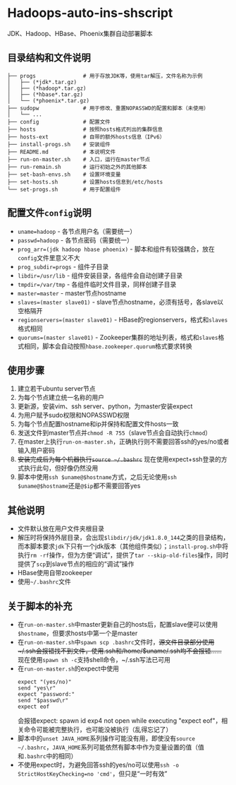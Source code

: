 # Hadoops-auto-ins-shscript
JDK、Hadoop、HBase、Phoenix集群自动部署脚本

## 目录结构和文件说明
```
├── progs               # 用于存放JDK等，使用tar解压，文件名称为示例
│   ├── (*jdk*.tar.gz)
│   ├── (*hadoop*.tar.gz)
│   ├── (*hbase*.tar.gz)
│   └── (*phoenix*.tar.gz)
├── sudopw              # 用于修改、重置NOPASSWD的配置和脚本（未使用）
│   └── ...
├── config              # 配置文件
├── hosts               # 按照hosts格式列出的集群信息
├── hosts-ext           # 自带的额外hosts信息（IPv6）
├── install-progs.sh    # 安装组件
├── README.md           # 本说明文件
├── run-on-master.sh    # 入口，运行在master节点
├── run-remain.sh       # 运行初始之外的其他脚本
├── set-bash-envs.sh    # 设置环境变量
├── set-hosts.sh        # 设置hosts信息到/etc/hosts
└── set-progs.sh        # 用于配置组件
```

## 配置文件`config`说明
- `uname=hadoop` - 各节点用户名（需要统一）
- `passwd=hadoop` - 各节点密码（需要统一）
- `prog_arr=(jdk hadoop hbase phoenix)` - 脚本和组件有较强耦合，放在`config`文件里意义不大
- `prog_subdir=progs` - 组件子目录
- `libdir=/usr/lib` - 组件安装目录，各组件会自动创建子目录
- `tmpdir=/var/tmp` - 各组件临时文件目录，同样创建子目录
- `master=master` - master节点hostname
- `slaves=(master slave01)` - slave节点hostname，必须有括号，各slave以空格隔开
- `regionservers=(master slave01)` - HBase的regionservers，格式和`slaves`格式相同
- `quorums=(master slave01)` - Zookeeper集群的地址列表，格式和`slaves`格式相同，脚本会自动按照`hbase.zookeeper.quorum`格式要求转换

## 使用步骤
1. 建立若干ubuntu server节点
2. 为每个节点建立统一名称的用户
3. 更新源，安装vim、ssh server、python，为master安装expect
4. 为用户赋予sudo权限和NOPASSWD权限
5. 为每个节点配置hostname和ip并保持和配置文件hosts一致
6. 发送文件到master节点并`chmod -R 755`（slave节点会自动执行`chmod`）
7. 在master上执行`run-on-master.sh`，正确执行则不需要回答ssh的yes/no或者输入用户密码
8. ~~安装完成后为每个机器执行`source ~/.bashrc`~~ 现在使用expect+ssh登录的方式执行此句，但好像仍然没用
9. 脚本中使用`ssh $uname@$hostname`方式，之后无论使用`ssh $uname@$hostname`还是`@$ip`都不需要回答yes

## 其他说明
- 文件默认放在用户文件夹根目录
- 解压时将保持外层目录，会出现`$libdir/jdk/jdk1.8.0_144`之类的目录结构，而本脚本要求`jdk`下只有一个jdk版本（其他组件类似）；`install-prog.sh`中将执行`rm -rf`操作，但为方便“调试”，提供了`tar --skip-old-files`操作，同时提供了`scp`到slave节点的相应的“调试”操作
- HBase使用自带zookeeper
- 使用`~/.bashrc`文件

## 关于脚本的补充
- 在`run-on-master.sh`中master更新自己的hosts后，配置slave便可以使用`$hostname`，但要求hosts中第一个是master
- 在`run-on-master.sh`中`spawn scp .bashrc`文件时，~~源文件目录部分使用~/.ssh会报错找不到文件，使用.ssh和/home/$uname/.ssh均不会报错……~~ 现在使用`spawn sh -c`支持shell命令，~/.ssh写法已可用
- 在`run-on-master.sh`的expect中使用
    ```
    expect "(yes/no)"
    send "yes\r"
    expect "password:"
    send "$passwd\r"
    expect eof
    ```
    会报错expect: spawn id exp4 not open while executing "expect eof"，相关命令可能被完整执行，也可能没被执行（乱得忘记了）
- 脚本中的`unset JAVA_HOME`系列操作可能没有用，即使没有`source ~/.bashrc`，`JAVA_HOME`系列可能依然有脚本中作为变量设置的值（值和`.bashrc`中的相同）
- 不使用expect时，为避免回答ssh的yes/no可以使用`ssh -o StrictHostKeyChecking=no 'cmd'`，但只是“一时有效”
